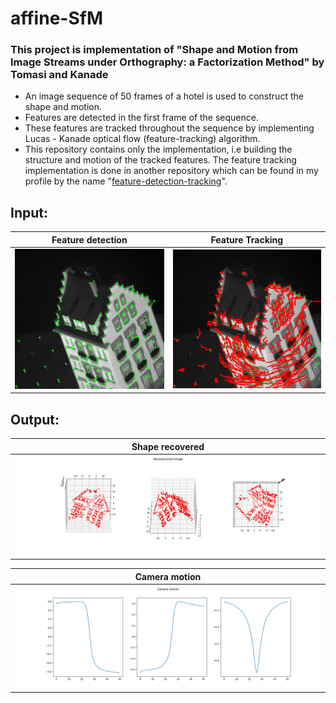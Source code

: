 # affine-SfM
### This project is implementation of "Shape and Motion from Image Streams under Orthography: a Factorization Method" by Tomasi and Kanade   

* An image sequence of 50 frames of a hotel is used to construct the shape and motion.  
* Features are detected in the first frame of the sequence.  
* These features are tracked throughout the sequence by implementing Lucas - Kanade optical flow (feature-tracking) algorithm.  
* This repository contains only the implementation, i.e building the structure and motion of the tracked features. The feature tracking implementation is done in another repository which can be found in my profile by the name "[feature-detection-tracking](https://github.com/Madhunc5229/feature-detection-tracking)". 

## Input:  
Feature detection             |  Feature Tracking | 
:-------------------------:|:-------------------------:|
<img src="/data/feature_detection.png" width="300" alt="Alt text" title=""> | <img src="/data/Full_sequence.png" width="300" alt="Alt text" title=""> |

## Output:  
Shape recovered             |  
:-------------------------:|
<img src="/results/shape.png" width="500" alt="Alt text" title=""> |

Camera motion            |  
:-------------------------:|
<img src="/results/motion.png" width="500" alt="Alt text" title=""> |





